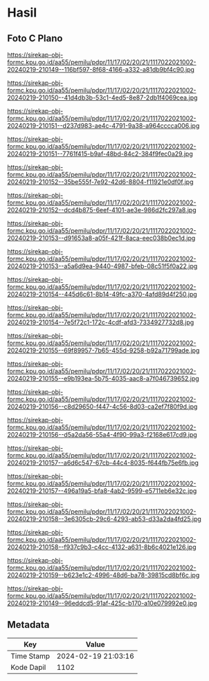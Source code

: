 # Hasil

## Foto C Plano

https://sirekap-obj-formc.kpu.go.id/aa55/pemilu/pdpr/11/17/02/20/21/1117022021002-20240219-210149--116bf597-8f68-4166-a332-a81db9bf4c90.jpg

https://sirekap-obj-formc.kpu.go.id/aa55/pemilu/pdpr/11/17/02/20/21/1117022021002-20240219-210150--41d4db3b-53c1-4ed5-8e87-2db1f4069cea.jpg

https://sirekap-obj-formc.kpu.go.id/aa55/pemilu/pdpr/11/17/02/20/21/1117022021002-20240219-210151--d237d983-ae4c-4791-9a38-a964cccca006.jpg

https://sirekap-obj-formc.kpu.go.id/aa55/pemilu/pdpr/11/17/02/20/21/1117022021002-20240219-210151--7761f415-b9af-48bd-84c2-384f9fec0a29.jpg

https://sirekap-obj-formc.kpu.go.id/aa55/pemilu/pdpr/11/17/02/20/21/1117022021002-20240219-210152--35be555f-7e92-42d6-8804-f11921e0df0f.jpg

https://sirekap-obj-formc.kpu.go.id/aa55/pemilu/pdpr/11/17/02/20/21/1117022021002-20240219-210152--dcd4b875-6eef-4101-ae3e-986d2fc297a8.jpg

https://sirekap-obj-formc.kpu.go.id/aa55/pemilu/pdpr/11/17/02/20/21/1117022021002-20240219-210153--d91653a8-a05f-421f-8aca-eec038b0ec1d.jpg

https://sirekap-obj-formc.kpu.go.id/aa55/pemilu/pdpr/11/17/02/20/21/1117022021002-20240219-210153--a5a6d9ea-9440-4987-bfeb-08c51f5f0a22.jpg

https://sirekap-obj-formc.kpu.go.id/aa55/pemilu/pdpr/11/17/02/20/21/1117022021002-20240219-210154--445d6c61-8b14-49fc-a370-4afd89d4f250.jpg

https://sirekap-obj-formc.kpu.go.id/aa55/pemilu/pdpr/11/17/02/20/21/1117022021002-20240219-210154--7e5f72c1-172c-4cdf-afd3-7334927732d8.jpg

https://sirekap-obj-formc.kpu.go.id/aa55/pemilu/pdpr/11/17/02/20/21/1117022021002-20240219-210155--69f89957-7b65-455d-9258-b92a71799ade.jpg

https://sirekap-obj-formc.kpu.go.id/aa55/pemilu/pdpr/11/17/02/20/21/1117022021002-20240219-210155--e9b193ea-5b75-4035-aac8-a7f046739652.jpg

https://sirekap-obj-formc.kpu.go.id/aa55/pemilu/pdpr/11/17/02/20/21/1117022021002-20240219-210156--c8d29650-f447-4c56-8d03-ca2ef7f80f9d.jpg

https://sirekap-obj-formc.kpu.go.id/aa55/pemilu/pdpr/11/17/02/20/21/1117022021002-20240219-210156--d5a2da56-55a4-4f90-99a3-f2168e617cd9.jpg

https://sirekap-obj-formc.kpu.go.id/aa55/pemilu/pdpr/11/17/02/20/21/1117022021002-20240219-210157--a6d6c547-67cb-44c4-8035-f644fb75e6fb.jpg

https://sirekap-obj-formc.kpu.go.id/aa55/pemilu/pdpr/11/17/02/20/21/1117022021002-20240219-210157--496a19a5-bfa8-4ab2-9599-e5711eb6e32c.jpg

https://sirekap-obj-formc.kpu.go.id/aa55/pemilu/pdpr/11/17/02/20/21/1117022021002-20240219-210158--3e6305cb-29c6-4293-ab53-d33a2da4fd25.jpg

https://sirekap-obj-formc.kpu.go.id/aa55/pemilu/pdpr/11/17/02/20/21/1117022021002-20240219-210158--f937c9b3-c4cc-4132-a631-8b6c4021e126.jpg

https://sirekap-obj-formc.kpu.go.id/aa55/pemilu/pdpr/11/17/02/20/21/1117022021002-20240219-210159--b623e1c2-4996-48d6-ba78-39815cd8bf6c.jpg

https://sirekap-obj-formc.kpu.go.id/aa55/pemilu/pdpr/11/17/02/20/21/1117022021002-20240219-210149--96eddcd5-91af-425c-b170-a10e079992e0.jpg


## Metadata

| Key        | Value               |
| ---------- | ------------------- |
| Time Stamp | 2024-02-19 21:03:16 |
| Kode Dapil | 1102                |




